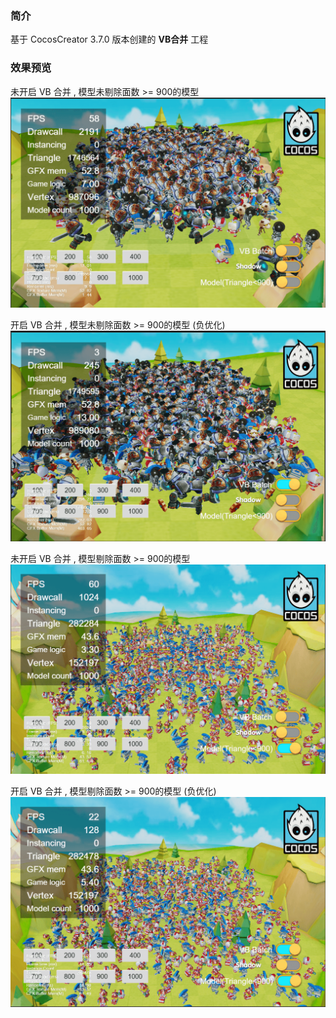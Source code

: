### 简介
基于 CocosCreator 3.7.0 版本创建的 **VB合并** 工程

### 效果预览
未开启 VB 合并 , 模型未剔除面数 >= 900的模型
![image](../../../image/202204/2022042805.png)

开启 VB 合并 , 模型未剔除面数 >= 900的模型 (负优化)
![image](../../../image/202204/2022042806.png)

未开启 VB 合并 , 模型剔除面数 >= 900的模型
![image](../../../image/202204/2022042807.png)

开启 VB 合并 , 模型剔除面数 >= 900的模型 (负优化)
![image](../../../image/202204/2022042808.png)